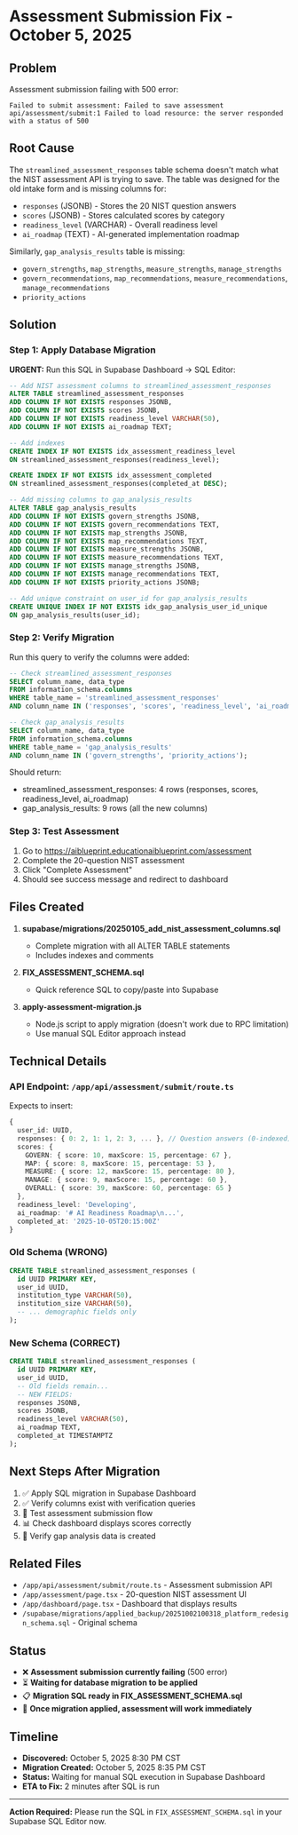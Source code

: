 # Assessment Submission Fix - October 5, 2025

## Problem
Assessment submission failing with 500 error:
```
Failed to submit assessment: Failed to save assessment
api/assessment/submit:1 Failed to load resource: the server responded with a status of 500
```

## Root Cause
The `streamlined_assessment_responses` table schema doesn't match what the NIST assessment API is trying to save. The table was designed for the old intake form and is missing columns for:
- `responses` (JSONB) - Stores the 20 NIST question answers
- `scores` (JSONB) - Stores calculated scores by category
- `readiness_level` (VARCHAR) - Overall readiness level
- `ai_roadmap` (TEXT) - AI-generated implementation roadmap

Similarly, `gap_analysis_results` table is missing:
- `govern_strengths`, `map_strengths`, `measure_strengths`, `manage_strengths`
- `govern_recommendations`, `map_recommendations`, `measure_recommendations`, `manage_recommendations`
- `priority_actions`

## Solution

### Step 1: Apply Database Migration

**URGENT:** Run this SQL in Supabase Dashboard → SQL Editor:

```sql
-- Add NIST assessment columns to streamlined_assessment_responses
ALTER TABLE streamlined_assessment_responses 
ADD COLUMN IF NOT EXISTS responses JSONB,
ADD COLUMN IF NOT EXISTS scores JSONB,
ADD COLUMN IF NOT EXISTS readiness_level VARCHAR(50),
ADD COLUMN IF NOT EXISTS ai_roadmap TEXT;

-- Add indexes
CREATE INDEX IF NOT EXISTS idx_assessment_readiness_level 
ON streamlined_assessment_responses(readiness_level);

CREATE INDEX IF NOT EXISTS idx_assessment_completed 
ON streamlined_assessment_responses(completed_at DESC);

-- Add missing columns to gap_analysis_results
ALTER TABLE gap_analysis_results
ADD COLUMN IF NOT EXISTS govern_strengths JSONB,
ADD COLUMN IF NOT EXISTS govern_recommendations TEXT,
ADD COLUMN IF NOT EXISTS map_strengths JSONB,
ADD COLUMN IF NOT EXISTS map_recommendations TEXT,
ADD COLUMN IF NOT EXISTS measure_strengths JSONB,
ADD COLUMN IF NOT EXISTS measure_recommendations TEXT,
ADD COLUMN IF NOT EXISTS manage_strengths JSONB,
ADD COLUMN IF NOT EXISTS manage_recommendations TEXT,
ADD COLUMN IF NOT EXISTS priority_actions JSONB;

-- Add unique constraint on user_id for gap_analysis_results
CREATE UNIQUE INDEX IF NOT EXISTS idx_gap_analysis_user_id_unique 
ON gap_analysis_results(user_id);
```

### Step 2: Verify Migration

Run this query to verify the columns were added:

```sql
-- Check streamlined_assessment_responses
SELECT column_name, data_type 
FROM information_schema.columns 
WHERE table_name = 'streamlined_assessment_responses' 
AND column_name IN ('responses', 'scores', 'readiness_level', 'ai_roadmap');

-- Check gap_analysis_results
SELECT column_name, data_type 
FROM information_schema.columns 
WHERE table_name = 'gap_analysis_results' 
AND column_name IN ('govern_strengths', 'priority_actions');
```

Should return:
- streamlined_assessment_responses: 4 rows (responses, scores, readiness_level, ai_roadmap)
- gap_analysis_results: 9 rows (all the new columns)

### Step 3: Test Assessment

1. Go to https://aiblueprint.educationaiblueprint.com/assessment
2. Complete the 20-question NIST assessment
3. Click "Complete Assessment"
4. Should see success message and redirect to dashboard

## Files Created

1. **supabase/migrations/20250105_add_nist_assessment_columns.sql**
   - Complete migration with all ALTER TABLE statements
   - Includes indexes and comments

2. **FIX_ASSESSMENT_SCHEMA.sql**
   - Quick reference SQL to copy/paste into Supabase

3. **apply-assessment-migration.js**
   - Node.js script to apply migration (doesn't work due to RPC limitation)
   - Use manual SQL Editor approach instead

## Technical Details

### API Endpoint: `/app/api/assessment/submit/route.ts`

Expects to insert:
```typescript
{
  user_id: UUID,
  responses: { 0: 2, 1: 1, 2: 3, ... }, // Question answers (0-indexed)
  scores: {
    GOVERN: { score: 10, maxScore: 15, percentage: 67 },
    MAP: { score: 8, maxScore: 15, percentage: 53 },
    MEASURE: { score: 12, maxScore: 15, percentage: 80 },
    MANAGE: { score: 9, maxScore: 15, percentage: 60 },
    OVERALL: { score: 39, maxScore: 60, percentage: 65 }
  },
  readiness_level: 'Developing',
  ai_roadmap: '# AI Readiness Roadmap\n...',
  completed_at: '2025-10-05T20:15:00Z'
}
```

### Old Schema (WRONG)
```sql
CREATE TABLE streamlined_assessment_responses (
  id UUID PRIMARY KEY,
  user_id UUID,
  institution_type VARCHAR(50),
  institution_size VARCHAR(50),
  -- ... demographic fields only
);
```

### New Schema (CORRECT)
```sql
CREATE TABLE streamlined_assessment_responses (
  id UUID PRIMARY KEY,
  user_id UUID,
  -- Old fields remain...
  -- NEW FIELDS:
  responses JSONB,
  scores JSONB,
  readiness_level VARCHAR(50),
  ai_roadmap TEXT,
  completed_at TIMESTAMPTZ
);
```

## Next Steps After Migration

1. ✅ Apply SQL migration in Supabase Dashboard
2. ✅ Verify columns exist with verification queries
3. 🧪 Test assessment submission flow
4. 📊 Check dashboard displays scores correctly
5. 🎯 Verify gap analysis data is created

## Related Files

- `/app/api/assessment/submit/route.ts` - Assessment submission API
- `/app/assessment/page.tsx` - 20-question NIST assessment UI
- `/app/dashboard/page.tsx` - Dashboard that displays results
- `/supabase/migrations/applied_backup/20251002100318_platform_redesign_schema.sql` - Original schema

## Status

- ❌ **Assessment submission currently failing** (500 error)
- ⏳ **Waiting for database migration to be applied**
- 📋 **Migration SQL ready in FIX_ASSESSMENT_SCHEMA.sql**
- 🎯 **Once migration applied, assessment will work immediately**

## Timeline

- **Discovered:** October 5, 2025 8:30 PM CST
- **Migration Created:** October 5, 2025 8:35 PM CST
- **Status:** Waiting for manual SQL execution in Supabase Dashboard
- **ETA to Fix:** 2 minutes after SQL is run

---

**Action Required:** Please run the SQL in `FIX_ASSESSMENT_SCHEMA.sql` in your Supabase SQL Editor now.
